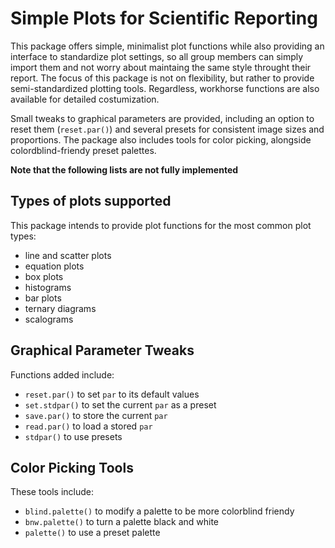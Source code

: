 # Simple Plots for Scientific Reporting

This package offers simple, minimalist plot functions while also providing an interface to standardize plot settings, so all group members can simply import them and not worry about maintaing the same style throught their report.
The focus of this package is not on flexibility, but rather to provide semi-standardized plotting tools. Regardless, workhorse functions are also available for detailed costumization.

Small tweaks to graphical parameters are provided, including an option to reset them (`reset.par()`) and several presets for consistent image sizes and proportions.
The package also includes tools for color picking, alongside colordblind-friendy preset palettes.

**Note that the following lists are not fully implemented**


## Types of plots supported
This package intends to provide plot functions for the most common plot types:
- line and scatter plots
- equation plots
- box plots
- histograms
- bar plots
- ternary diagrams
- scalograms


## Graphical Parameter Tweaks
Functions added include:
- `reset.par()` to set `par` to its default values
- `set.stdpar()` to set the current `par` as a preset
- `save.par()` to store the current `par`
- `read.par()` to load a stored `par`
- `stdpar()` to use presets


## Color Picking Tools
These tools include:
- `blind.palette()` to modify a palette to be more colorblind friendy
- `bnw.palette()` to turn a palette black and white
- `palette()` to use a preset palette
